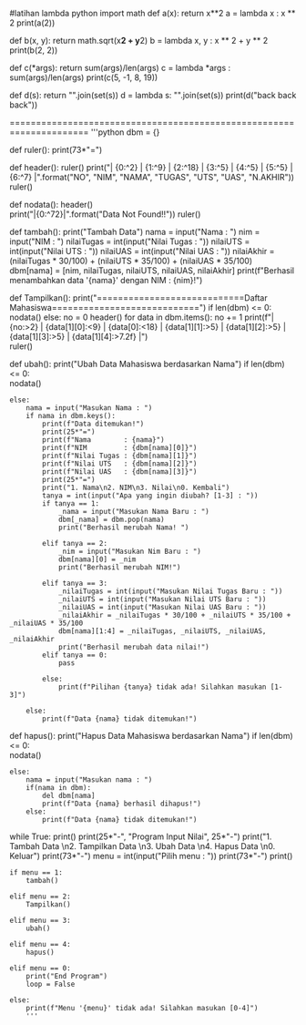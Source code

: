 #latihan lambda
 python
import math
def a(x):
    return x**2
    a = lambda x : x ** 2
print(a(2))

def b(x, y):
    return math.sqrt(x**2 + y**2)
    b = lambda x, y : x ** 2  + y ** 2
print(b(2, 2))

def c(*args):
    return sum(args)/len(args)
    c = lambda *args : sum(args)/len(args)
print(c(5, -1, 8, 19))

def d(s):
    return "".join(set(s))
    d = lambda s: "".join(set(s))
print(d("back back back"))

=====================================================================
'''python
dbm = {} 

def ruler():
    print(73*"=")

def header():
    ruler()
    print("| {0:^2} | {1:^9} | {2:^18} | {3:^5} | {4:^5} | {5:^5} | {6:^7} |".format("NO", "NIM", "NAMA", "TUGAS", "UTS", "UAS", "N.AKHIR"))
    ruler()

def nodata(): 
    header()          
    print("|{0:^72}|".format("Data Not Found!!"))
    ruler()

def tambah():
    print("Tambah Data")
    nama       = input("Nama        : ")
    nim        = input("NIM         : ")
    nilaiTugas = int(input("Nilai Tugas : "))
    nilaiUTS   = int(input("Nilai UTS   : "))
    nilaiUAS   = int(input("Nilai UAS   : "))
    nilaiAkhir = (nilaiTugas * 30/100) + (nilaiUTS * 35/100) + (nilaiUAS * 35/100)
    dbm[nama] = [nim, nilaiTugas, nilaiUTS, nilaiUAS, nilaiAkhir]
    print(f"Berhasil menambahkan data '{nama}' dengan NIM : {nim}!")

def Tampilkan():
    print("============================Daftar Mahasiswa============================")
    if len(dbm) <= 0:  
        nodata()
    else:
        no = 0
        header()
        for data in dbm.items():
            no += 1 
            print(f"| {no:>2} | {data[1][0]:<9} | {data[0]:<18} | {data[1][1]:>5} | {data[1][2]:>5} | {data[1][3]:>5} | {data[1][4]:>7.2f} |")               
        ruler() 

def ubah():
    print("Ubah Data Mahasiswa berdasarkan Nama")
    if len(dbm) <= 0:  
        nodata()

    else:
        nama = input("Masukan Nama : ") 
        if nama in dbm.keys():
            print(f"Data ditemukan!")
            print(25*"=")
            print(f"Nama        : {nama}")
            print(f"NIM         : {dbm[nama][0]}")
            print(f"Nilai Tugas : {dbm[nama][1]}")
            print(f"Nilai UTS   : {dbm[nama][2]}")
            print(f"Nilai UAS   : {dbm[nama][3]}")
            print(25*"=")
            print("1. Nama\n2. NIM\n3. Nilai\n0. Kembali")
            tanya = int(input("Apa yang ingin diubah? [1-3] : "))
            if tanya == 1:
                _nama = input("Masukan Nama Baru : ")
                dbm[_nama] = dbm.pop(nama)
                print("Berhasil merubah Nama! ")

            elif tanya == 2:
                _nim = input("Masukan Nim Baru : ")
                dbm[nama][0] = _nim
                print("Berhasil merubah NIM!")

            elif tanya == 3:
                _nilaiTugas = int(input("Masukan Nilai Tugas Baru : "))
                _nilaiUTS = int(input("Masukan Nilai UTS Baru : "))
                _nilaiUAS = int(input("Masukan Nilai UAS Baru : "))
                _nilaiAkhir = _nilaiTugas * 30/100 + _nilaiUTS * 35/100 + _nilaiUAS * 35/100
                dbm[nama][1:4] = _nilaiTugas, _nilaiUTS, _nilaiUAS, _nilaiAkhir
                print("Berhasil merubah data nilai!")
            elif tanya == 0:
                pass
            
            else:
                print(f"Pilihan {tanya} tidak ada! Silahkan masukan [1-3]")

        else:
            print(f"Data {nama} tidak ditemukan!") 

def hapus():
    print("Hapus Data Mahasiswa berdasarkan Nama")
    if len(dbm) <= 0:  
        nodata()

    else:
        nama = input("Masukan nama : ")
        if(nama in dbm):
            del dbm[nama]
            print(f"Data {nama} berhasil dihapus!")
        else:
            print(f"Data {nama} tidak ditemukan!")

while True:
    print()
    print(25*"-", "Program Input Nilai", 25*"-")
    print("1. Tambah Data \n2. Tampilkan Data \n3. Ubah Data \n4. Hapus Data \n0. Keluar")
    print(73*"-")
    menu = int(input("Pilih menu : "))
    print(73*"-")
    print()

    if menu == 1:
        tambah()       

    elif menu == 2:
        Tampilkan()

    elif menu == 3:
        ubah() 

    elif menu == 4:
        hapus()

    elif menu == 0:
        print("End Program")
        loop = False 

    else:
        print(f"Menu '{menu}' tidak ada! Silahkan masukan [0-4]")
        '''
